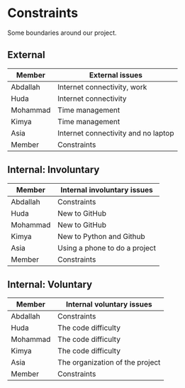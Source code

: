 <!-- this template is for inspiration, feel free to change it however you like! -->

# Constraints

Some boundaries around our project.

## External

<!--
  constraints coming from the outside that your team has no control over:
  - project deadlines
  - number of unit tests required to pass a code review
  - technologies (sometimes a client will tell you what to use)
  - power or connectivity
  - ...
-->

| Member      | External issues  |
| ----------- | ----------- |
| Abdallah    | Internet connectivity, work  |
| Huda  | Internet connectivity       |
| Mohammad   | Time management        |
| Kimya      | Time management        |
| Asia   | Internet connectivity and no laptop    |
| Member   | Constraints        |

## Internal: Involuntary

<!--
  constraints that come from within your team, and you have no control over:
  - each of your individual skill levels
  - amount of time available to work on the project
-->

| Member      | Internal involuntary issues  |
| ----------- | ----------- |
| Abdallah | Constraints |
| Huda   | New to GitHub        |
| Mohammad    | New to GitHub        |
| Kimya   | New to Python and Github       |
| Asia  | Using a phone to do a project      |
| Member   | Constraints        |

## Internal: Voluntary

<!--
  constraints that your team decided on to help scope the project. they may include:
  - coding style & conventions
  - agree on a code review checklist for the project repository
  - the number of hours you want to spend working
  - only using the colors black and white
-->
| Member      | Internal voluntary issues  |
| ----------- | ----------- |
| Abdallah | Constraints |
| Huda   | The code difficulty        |
| Mohammad   | The code difficulty        |
| Kimya   | The code difficulty      |
| Asia  | The organization of the project      |
| Member   | Constraints        |
